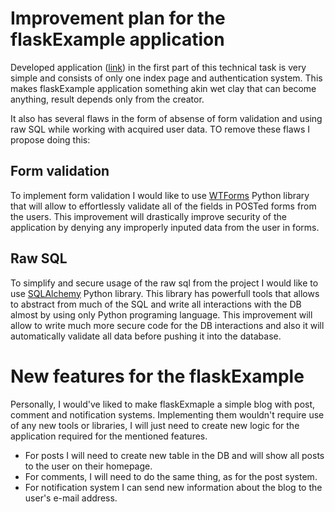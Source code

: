 # Improvement plan for the flaskExample application

Developed application ([link](https://github.com/KinKinoV/cloudfresh-test-task)) in the first part of this technical task is very simple and consists of only one index page and authentication system. This makes flaskExample application something akin wet clay that can become anything, result depends only from the creator.

It also has several flaws in the form of absense of form validation and using raw SQL while working with acquired user data. TO remove these flaws I propose doing this:

## Form validation

To implement form validation I would like to use [WTForms](https://wtforms.readthedocs.io/en/3.1.x/) Python library that will allow to effortlessly validate all of the fields in POSTed forms from the users. 
This improvement will drastically improve security of the application by denying any improperly inputed data from the user in forms.

## Raw SQL

To simplify and secure usage of the raw sql from the project I would like to use [SQLAlchemy](https://docs.sqlalchemy.org/en/20/orm/quickstart.html) Python library. This library has powerfull tools that allows to abstract from much of the SQL and write all interactions with the DB almost by using only Python programing language.
This improvement will allow to write much more secure code for the DB interactions and also it will automatically validate all data before pushing it into the database.

# New features for the flaskExample

Personally, I would've liked to make flaskExmaple a simple blog with post, comment and notification systems. Implementing them wouldn't require use of any new tools or libraries, I will just need to create new logic for the application required for the mentioned features. 
- For posts I will need to create new table in the DB and will show all posts to the user on their homepage.
- For comments, I will need to do the same thing, as for the post system.
- For notification system I can send new information about the blog to the user's e-mail address.
